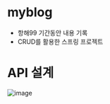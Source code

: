 # myblog
* 항해99 기간동안 내용 기록
* CRUD를 활용한 스프링 프로젝트

# API 설계

![image](https://user-images.githubusercontent.com/70622731/111968346-64c71780-8b3c-11eb-9066-5d62850bffda.png)
